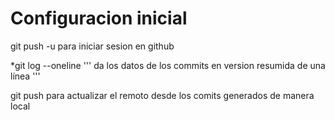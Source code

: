 # Configuracion inicial

<!-- 
git init 
-->
<!-- 
git status 
-->
<!-- 
touch para crear archivos
 -->

<!-- 
git config --global user.name "nombre"
git config --global user.email "email" 
-->

<!-- 
git commit -m "Nota de agregado o modificacion" 
 -->

<!-- git log  da un informe del commit y de quien lo ejecuto-->

git push -u para iniciar sesion en github

*git log --oneline
''' 
da los datos de los commits en version resumida de una línea
'''

git push para actualizar el remoto desde los comits generados de manera local